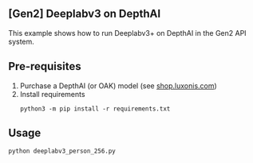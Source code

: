 ## [Gen2] Deeplabv3 on DepthAI 

This example shows how to run Deeplabv3+ on DepthAI in the Gen2 API system.  

## Pre-requisites

1. Purchase a DepthAI (or OAK) model (see [shop.luxonis.com](https://shop.luxonis.com/))
2. Install requirements
   ```
   python3 -m pip install -r requirements.txt
   ```

## Usage

```
python deeplabv3_person_256.py
```
